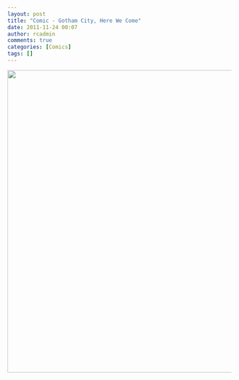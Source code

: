 ```yaml
---
layout: post
title: "Comic - Gotham City, Here We Come"
date: 2011-11-24 00:07
author: rcadmin
comments: true
categories: [Comics]
tags: []
---
```

<a href="http://bitsmack.com/wp/2011/11/23/comic-gotham-city-here-we-come/ ?"><img src="http://bitsmack.com/wp/wp-content/uploads/2011/11/20111123.jpg" alt="" title="There aren't enough people doing comics for that subset of the population that enjoys teen dramas AND Batman." width="680" height="680" class="alignnone size-full wp-image-2301" /></a>
